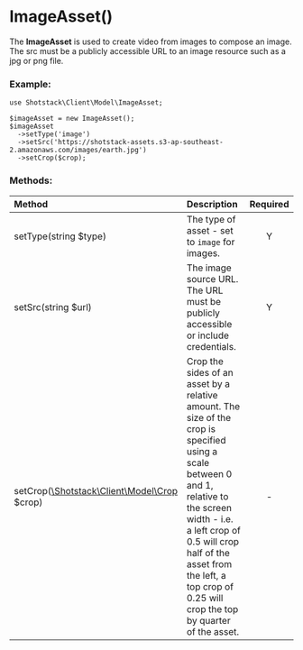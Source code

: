 # ImageAsset()

The **ImageAsset** is used to create video from images to compose an image. The src must be a publicly accessible URL to an image resource such as a jpg or png file.

### Example:

```
use Shotstack\Client\Model\ImageAsset;

$imageAsset = new ImageAsset();
$imageAsset
  ->setType('image')
  ->setSrc('https://shotstack-assets.s3-ap-southeast-2.amazonaws.com/images/earth.jpg')
  ->setCrop($crop);
```

### Methods:

Method | Description | Required
:--- | :--- | :---: 
setType(string $type) | The type of asset - set to `image` for images. | Y
setSrc(string $url) | The image source URL. The URL must be publicly accessible or include credentials. | Y
setCrop([\Shotstack\Client\Model\Crop](Crop.md) $crop) | Crop the sides of an asset by a relative amount. The size of the crop is specified using a scale between 0 and 1, relative to the screen width - i.e. a left crop of 0.5 will crop half of the asset from the left, a top crop of 0.25 will crop the top by quarter of the asset. | -

